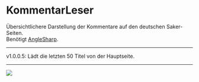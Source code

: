 # KommentarLeser
Übersichtlichere Darstellung der Kommentare auf den deutschen Saker-Seiten.  
Benötigt [AngleSharp](https://github.com/AngleSharp/AngleSharp).

----

v1.0.0.5: Lädt die letzten 50 Titel von der Hauptseite.   
   
---

![](http://www2.pic-upload.de/img/31350995/KL.png)

<!-- <img src="http://www2.pic-upload.de/img/31350995/KL.png" height="665" width="1064"></img> 
-->
